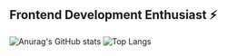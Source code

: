 ## Frontend Development Enthusiast ⚡




<!--
**fadhilzamanNow/fadhilzamanNow** is a ✨ _special_ ✨ repository because its `README.md` (this file) appears on your GitHub profile.

Here are some ideas to get you started:

- 🔭 I’m currently working on ...
- 👯 I’m looking to collaborate on ...
- 🤔 I’m looking for help with ...
- 💬 Ask me about ...
- 📫 How to reach me: ...
- 😄 Pronouns: ...
-  Fun fact: ...
-->

![Anurag's GitHub stats](https://github-readme-stats.vercel.app/api?username=fadhilzamanNow&show_icons=true&theme=dracula)
![Top Langs](https://github-readme-stats.vercel.app/api/top-langs/?username=fadhilzamanNow&langs_count=5)

